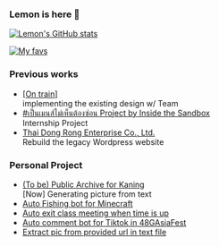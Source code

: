 ### Lemon is here 🍋

[![Lemon's GitHub stats](https://github-readme-stats.vercel.app/api?username=klemonade&count_private=true&show_icons=true&theme=tokyonight)](https://github.com/anuraghazra/github-readme-stats)

[![My favs](https://github-readme-stats.vercel.app/api/top-langs/?username=klemonade&layout=compact&theme=tokyonight&hide=c,dart)](https://github.com/anuraghazra/github-readme-stats)


### Previous works
- [[On train]](https://on-train.vercel.app/) <br>
  implementing the existing design w/ Team
- [#เป็นเมนส์ไม่เห็นต้องซ่อน Project by Inside the Sandbox](https://onperiod.iraconcept.com/) <br>
  Internship Project
- [Thai Dong Rong Enterprise Co., Ltd.](https://www.tdr.co.th/) <br>
  Rebuild the legacy Wordpress website

### Personal Project
- [(To be) Public Archive for Kaning](https://kaning-web-project.vercel.app/)<br>
  [Now] Generating picture from text
- [Auto Fishing bot for Minecraft](https://github.com/klemonade/minecraft-auto-fishing)
- [Auto exit class meeting when time is up](https://github.com/klemonade/exit-meeting)
- [Auto comment bot for Tiktok in 48GAsiaFest](https://github.com/klemonade/stupid-comment-bot)
- [Extract pic from provided url in text file](https://github.com/klemonade/pic-extractor)

<!--
**klemonade/klemonade** is a ✨ _special_ ✨ repository because its `README.md` (this file) appears on your GitHub profile.

Here are some ideas to get you started:

- 🔭 I’m currently working on ...
- 🌱 I’m currently learning ...
- 👯 I’m looking to collaborate on ...
- 🤔 I’m looking for help with ...
- 💬 Ask me about ...
- 📫 How to reach me: ...
- 😄 Pronouns: ...
- ⚡ Fun fact: ...
-->
